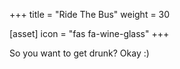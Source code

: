 +++
title = "Ride The Bus"
weight = 30

[asset]
  icon = "fas fa-wine-glass"
+++

So you want to get drunk? Okay :)